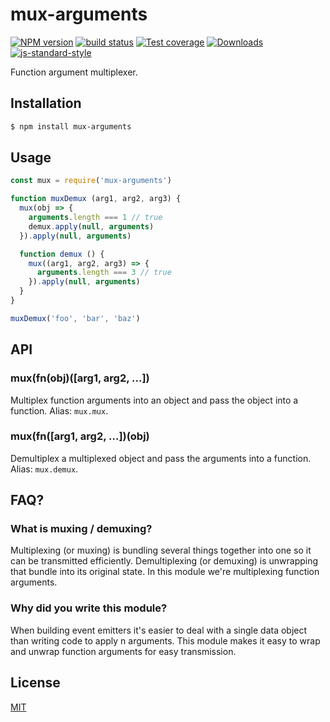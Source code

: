 # mux-arguments
[![NPM version][npm-image]][npm-url]
[![build status][travis-image]][travis-url]
[![Test coverage][codecov-image]][codecov-url]
[![Downloads][downloads-image]][downloads-url]
[![js-standard-style][standard-image]][standard-url]

Function argument multiplexer.

## Installation
```bash
$ npm install mux-arguments
```

## Usage
```js
const mux = require('mux-arguments')

function muxDemux (arg1, arg2, arg3) {
  mux(obj => {
    arguments.length === 1 // true
    demux.apply(null, arguments)
  }).apply(null, arguments)

  function demux () {
    mux((arg1, arg2, arg3) => {
      arguments.length === 3 // true
    }).apply(null, arguments)
  }
}

muxDemux('foo', 'bar', 'baz')
```

## API
### mux(fn(obj)([arg1, arg2, ...])
Multiplex function arguments into an object and pass the object into a
function. Alias: `mux.mux`.

### mux(fn([arg1, arg2, ...])(obj)
Demultiplex a multiplexed object and pass the arguments into a function. Alias:
`mux.demux`.

## FAQ?
### What is muxing / demuxing?
Multiplexing (or muxing) is bundling several things together into one so it can
be transmitted efficiently. Demultiplexing (or demuxing) is unwrapping that
bundle into its original state. In this module we're multiplexing function
arguments.

### Why did you write this module?
When building event emitters it's easier to deal with a single data object than
writing code to apply n arguments. This module makes it easy to wrap and unwrap
function arguments for easy transmission.

## License
[MIT](https://tldrlegal.com/license/mit-license)

[npm-image]: https://img.shields.io/npm/v/mux-arguments.svg?style=flat-square
[npm-url]: https://npmjs.org/package/mux-arguments
[travis-image]: https://img.shields.io/travis/yoshuawuyts/mux-arguments/master.svg?style=flat-square
[travis-url]: https://travis-ci.org/yoshuawuyts/mux-arguments
[codecov-image]: https://img.shields.io/codecov/c/github/yoshuawuyts/mux-arguments/master.svg?style=flat-square
[codecov-url]: https://codecov.io/github/yoshuawuyts/mux-arguments
[downloads-image]: http://img.shields.io/npm/dm/mux-arguments.svg?style=flat-square
[downloads-url]: https://npmjs.org/package/mux-arguments
[standard-image]: https://img.shields.io/badge/code%20style-standard-brightgreen.svg?style=flat-square
[standard-url]: https://github.com/feross/standard
